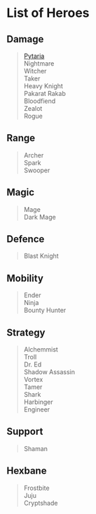 # List of Heroes

## **Damage**

>[Pytaria](Damage/Pytaria.md)
<br>Nightmare
<br>Witcher
<br>Taker
<br>Heavy Knight
<br>Pakarat Rakab
<br>Bloodfiend
<br>Zealot
<br>Rogue

## Range

>Archer
<br>Spark
<br>Swooper

## Magic

>Mage
<br>Dark Mage

## Defence

>Blast Knight

## Mobility

>Ender
<br>Ninja
<br>Bounty Hunter

## Strategy

>Alchemmist
<br>Troll
<br>Dr. Ed
<br>Shadow Assassin
<br>Vortex
<br>Tamer
<br>Shark
<br>Harbinger
<br>Engineer

## Support

>Shaman

## Hexbane

>Frostbite
<br>Juju
<br>Cryptshade